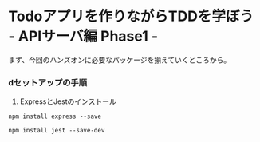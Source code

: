 # Todoアプリを作りながらTDDを学ぼう - APIサーバ編 Phase1 -

まず、今回のハンズオンに必要なパッケージを揃えていくところから。


### dセットアップの手順
1. ExpressとJestのインストール

```bash:
npm install express --save
```

```bash:
npm install jest --save-dev
```

